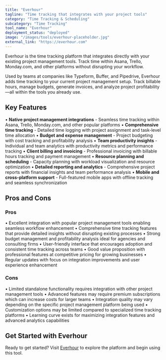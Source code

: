 ```yaml
---
title: "Everhour"
tagline: "Time tracking that integrates with your project tools"
category: "Time Tracking & Scheduling"
subcategory: "Time Tracking"
tool_name: "Everhour"
deployment_status: "deployed"
image: "/images/tools/everhour-placeholder.jpg"
external_link: "https://everhour.com"
---
```

Everhour is the time tracking platform that integrates directly with your existing project management tools. Track time within Asana, Trello, Monday.com, and other platforms without disrupting your workflow.

Used by teams at companies like Typeform, Buffer, and Pipedrive, Everhour adds time tracking to your current project management setup. Track billable hours, manage budgets, generate invoices, and analyze project profitability—all within the tools you already use.

## Key Features

• **Native project management integrations** - Seamless time tracking within Asana, Trello, Monday.com, and other popular platforms
• **Comprehensive time tracking** - Detailed time logging with project assignment and task-level time allocation
• **Budget and expense management** - Project budgeting with cost tracking and profitability analysis
• **Team productivity insights** - Individual and team analytics with productivity metrics and performance tracking
• **Client billing and invoicing** - Professional invoicing with billable hours tracking and payment management
• **Resource planning and scheduling** - Capacity planning with workload visualization and resource optimization
• **Detailed reporting and analytics** - Comprehensive project reports with financial insights and team performance analysis
• **Mobile and cross-platform support** - Full-featured mobile apps with offline tracking and seamless synchronization

## Pros and Cons

### Pros
• Excellent integration with popular project management tools enabling seamless workflow enhancement
• Comprehensive time tracking features that provide detailed insights without disrupting existing processes
• Strong budget management and profitability analysis ideal for agencies and consulting firms
• User-friendly interface that encourages adoption and consistent time tracking across teams
• Good value proposition with professional features at competitive pricing for growing businesses
• Regular updates with focus on integration improvements and user experience enhancement

### Cons
• Limited standalone functionality requires integration with other project management tools
• Advanced features may require premium subscriptions which can increase costs for larger teams
• Integration quality may vary depending on the specific project management platform being used
• Customization options may be limited compared to specialized time tracking platforms
• Learning curve exists for maximizing integration features and advanced analytics capabilities

## Get Started with Everhour

Ready to get started? Visit [Everhour](https://everhour.com/) to explore the platform and begin using this tool.